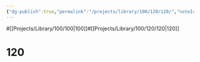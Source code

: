 ```yaml
---
{"dg-publish":true,"permalink":"/projects/library/100/120/120/","noteIcon":"0","created":"2024-01-24T15:24:09.124+09:00","updated":"2024-02-05T10:53:07.686+09:00"}
---
```


#[[Projects/Library/100/100\|100]]#[[Projects/Library/100/120/120\|120]]

# 120

